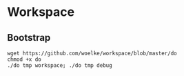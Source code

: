 # Workspace

## Bootstrap
  ```
  wget https://github.com/woelke/workspace/blob/master/do
  chmod +x do
  ./do tmp workspace; ./do tmp debug
  ```


